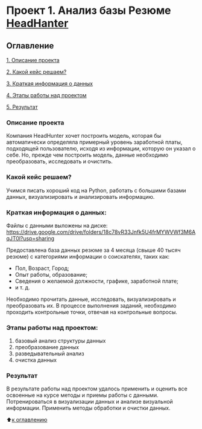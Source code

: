 # Проект 1. Анализ базы Резюме [HeadHanter](https://hh.ru/)

## Оглавление
[1. Описание проекта](https://github.com/MargaritaKr/sf_data_science/tree/main/project_1/README.md#Описание-проекта)

[2. Какой кейс решаем?](https://github.com/MargaritaKr/sf_data_science/tree/main/project_1/README.md#Какой-кейс-решаем)

[3. Краткая информация о данных](https://github.com/MargaritaKr/sf_data_science/tree/main/project_1/README.md#Краткая-информация-о-данных)

[4. Этапы работы над проектом](https://github.com/MargaritaKr/sf_data_science/tree/main/project_1/README.md#Этапы-работы-над-проектом)

[5. Результат](https://github.com/MargaritaKr/sf_data_science/tree/main/project_1/README.md#Результат)

### Описание проекта
Компания HeadHunter хочет построить модель, которая бы автоматически определяла примерный уровень заработной платы, подходящей пользователю, исходя из информации, которую он указал о себе. Но, прежде чем построить модель, данные необходимо преобразовать, исследовать и очистить.

### Какой кейс решаем?
Учимся писать хороший код на Python, работать с большими базами данных, визуализировать и анализировать информацию.

### Краткая информация о данных:

Файлы с данными выложены на диске: https://drive.google.com/drive/folders/18c78vR33Jnfk5U4frMYWVWf3M6AqJT0l?usp=sharing

Предоставлена база данных резюме за 4 месяца (свыше 40 тысяч резюме) c категориями информации о соискателях, таких как:
- Пол, Возраст, Город;
- Опыт работы, образование;
- Сведения о желаемой должности, графике, заработной плате;
- и т. д.

Необходимо прочитать данные, исследовать, визуализировать и преобразовать их. В процессе выполнения заданий, необходимо проходить контрольные точки, отвечая на контрольные вопросы.

### Этапы работы над проектом:
1) базовый анализ структуры данных
2) преобразование данных
3) разведывательный анализ
4) очистка данных

### Результат
В результате работы над проектом удалось применить и оценить все освоенные на курсе методы и приемы работы с данными. Потренироваться в визуализации данных и анализе визуальной информации. Применить методы обработки и очистки данных.

:arrow_up:[к оглавлению](https://github.com/MargaritaKr/sf_data_science/tree/main/project_1/README.md#Оглавление)